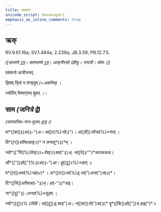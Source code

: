 ```yaml
---
title: पवमानः  
unicode_script: devanagari  
emphasis_as_inline_comments: true
---   
```


## ऋक्

RV.9.61.16a; SV.1.484a; 2.239a; JB.3.59; PB.12.7.5.

*([सायणो [ऽत्र](https://archive.org/stream/RgVedaWithSayanasCommentaryPart4/rv_sayanabhasya_part4#page/n185/mode/1up&sa=D&ust=1542425956327000)। सामभाष्ये [ऽत्र](https://archive.org/details/SamaVedaSanhitaWithSayanabhashyaVolume2SatyavrataSamasrami1876bis_201804/page/n55&sa=D&ust=1542425956327000)। आङ्गीरसो ऽंहीयुः। गायत्री। सोमः।])*

पव॑मानो अजीजनद्  

दि॒वश् चि॒त्रं न त॑न्य॒तुम् *(=अशनिम्)* ।

ज्योति॑र् वैश्वान॒रम् बृ॒हत् ।।

## साम *(जनित्रे द्वे)*

*(पारम्परिक-गान-मूलम् [अत्र](https://archive.org/stream/sAmaveda-jaiminIya-paravastu-paramparA-docs/VIVAAHA%20UPANAYANA%20SAAMAANI#page/n1/mode/1up&sa=D&ust=1542425956328000)।)*

पा*([का]३)*वा*(३-")*अ। मा*([त]%)*नो*(३")*। अ*([ठौ])*जीजा*(%)*नात् ।

दि*([र])*वश्चित्राम्*(२)* न तन्यतू*(३)*म् ।

ज्यो*(["घि]%)*तिर्*(२)*+वैश्*(२)*श्वा*("३)*अ, ना*([पे]३"")*अराअअअ।

औ*(["])*हो*(["]%३)*वा*(३-”)*आ। बॄ*([टू]२%)*हात् ॥

प*([प])*वमा*(%)*नह*(v)* । अ*([तः])*जा*(%)*इ,जा*(")*अना*(")*त*(v)*।

दि*([जि])*वश्चित्रा*(-"३)*म्। हा*(-"३)*अइ।

ना*([पॄ]"३)*।तन्या*(%)*तूउम् ।

ज्यो*([टॄ]३% )*तिहि। वा*([टू])*इ,श्वा*(")*अ। न*([का])*रो*(")*वा*(३)* बॄ*([कि])*हो*(["])*म् हाइ*(")*॥